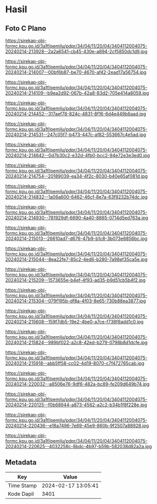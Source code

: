 # Hasil

## Foto C Plano

https://sirekap-obj-formc.kpu.go.id/3a1f/pemilu/pdpr/34/04/11/20/04/3404112004075-20240214-213928--2a2a6541-cb45-430e-a894-2cf5850dc1d9.jpg

https://sirekap-obj-formc.kpu.go.id/3a1f/pemilu/pdpr/34/04/11/20/04/3404112004075-20240214-214007--00bf6b87-be70-4670-af42-2ead17a56754.jpg

https://sirekap-obj-formc.kpu.go.id/3a1f/pemilu/pdpr/34/04/11/20/04/3404112004075-20240214-214109--b9ea2d92-067b-42a8-83d2-705e414a8059.jpg

https://sirekap-obj-formc.kpu.go.id/3a1f/pemilu/pdpr/34/04/11/20/04/3404112004075-20240214-214452--317aef78-824c-4831-8f16-6d4e449b6aad.jpg

https://sirekap-obj-formc.kpu.go.id/3a1f/pemilu/pdpr/34/04/11/20/04/3404112004075-20240214-214531--247c05f7-b473-447c-af82-553667c4e5ad.jpg

https://sirekap-obj-formc.kpu.go.id/3a1f/pemilu/pdpr/34/04/11/20/04/3404112004075-20240214-214642--0d7b30c2-e32d-4fb0-bcc2-94e72e3e3ed0.jpg

https://sirekap-obj-formc.kpu.go.id/3a1f/pemilu/pdpr/34/04/11/20/04/3404112004075-20240214-214754--20189039-ea34-4f2c-8030-b40e65af081d.jpg

https://sirekap-obj-formc.kpu.go.id/3a1f/pemilu/pdpr/34/04/11/20/04/3404112004075-20240214-214832--1a06a600-6462-46cf-8e7a-63f9232b74dc.jpg

https://sirekap-obj-formc.kpu.go.id/3a1f/pemilu/pdpr/34/04/11/20/04/3404112004075-20240214-214930--781929df-6690-4a40-8865-0714d5ed763a.jpg

https://sirekap-obj-formc.kpu.go.id/3a1f/pemilu/pdpr/34/04/11/20/04/3404112004075-20240214-215013--26610ad7-d676-47b9-b1c8-3b073e6856bc.jpg

https://sirekap-obj-formc.kpu.go.id/3a1f/pemilu/pdpr/34/04/11/20/04/3404112004075-20240214-215044--8ea22fe7-85c2-4ed6-b280-7a98ef35ca5e.jpg

https://sirekap-obj-formc.kpu.go.id/3a1f/pemilu/pdpr/34/04/11/20/04/3404112004075-20240214-215209--1573655e-b4ef-4f93-ad35-b9d51cb5b4f2.jpg

https://sirekap-obj-formc.kpu.go.id/3a1f/pemilu/pdpr/34/04/11/20/04/3404112004075-20240214-215304--079f195b-df8a-4f03-8e65-730b88ea3877.jpg

https://sirekap-obj-formc.kpu.go.id/3a1f/pemilu/pdpr/34/04/11/20/04/3404112004075-20240214-215608--159f7db5-19e2-4be0-a7ce-f738f8add1c0.jpg

https://sirekap-obj-formc.kpu.go.id/3a1f/pemilu/pdpr/34/04/11/20/04/3404112004075-20240214-215824--989bf022-a2c8-42ed-b279-0798b8d1dcfe.jpg

https://sirekap-obj-formc.kpu.go.id/3a1f/pemilu/pdpr/34/04/11/20/04/3404112004075-20240214-215918--abb5ff58-cc02-4d19-8070-c7f472765cab.jpg

https://sirekap-obj-formc.kpu.go.id/3a1f/pemilu/pdpr/34/04/11/20/04/3404112004075-20240214-220032--a8506e76-9df6-482a-bc89-fe209d649b74.jpg

https://sirekap-obj-formc.kpu.go.id/3a1f/pemilu/pdpr/34/04/11/20/04/3404112004075-20240214-220125--f0b68944-a873-4562-a2c2-b34b1f8f228e.jpg

https://sirekap-obj-formc.kpu.go.id/3a1f/pemilu/pdpr/34/04/11/20/04/3404112004075-20240214-220436--e18a7496-7e69-45e9-860b-9f2507a88928.jpg

https://sirekap-obj-formc.kpu.go.id/3a1f/pemilu/pdpr/34/04/11/20/04/3404112004075-20240214-220625--4032258c-8bdc-4b97-b59b-582038d82a2a.jpg


## Metadata

| Key        | Value               |
| ---------- | ------------------- |
| Time Stamp | 2024-02-17 13:05:41 |
| Kode Dapil | 3401                |



